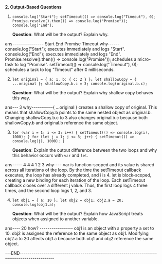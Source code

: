 **2. Output-Based Questions**

1. `console.log("Start");
setTimeout(() => console.log("Timeout"), 0);
Promise.resolve().then(() => console.log("Promise"));
console.log("End");`
    
    **Question:** What will be the output? Explain why.


ans----------------
Start
End
Promise
Timeout
why------console.log("Start"); executes immediately and logs "Start".
console.log("End"); executes immediately and logs "End".
Promise.resolve().then(() => console.log("Promise")); schedules a micro-task to log "Promise".
setTimeout(() => console.log("Timeout"), 0); schedules a task to log "Timeout" after 0 milliseconds.


    
2. `let original = { a: 1, b: { c: 2 } };
let shallowCopy = { ...original };
shallowCopy.b.c = 3;
console.log(original.b.c);`
    
    **Question:** What will be the output? Explain why shallow copy behaves this way.

ans--- 
3
why-----------{ ...original } creates a shallow copy of original. This means that shallowCopy.b points to the same nested object as original.b.
Changing shallowCopy.b.c to 3 also changes original.b.c because both shallowCopy.b and original.b reference the same object.
    
3. `for (var i = 1; i <= 3; i++) { setTimeout(() => console.log(i), 1000);
}
for (let j = 1; j <= 3; j++) { setTimeout(() => console.log(j), 1000);
}`
    
    **Question:** Explain the output difference between the two loops and why this behavior occurs with `var` and `let`.

ans-----
4
4
4
1
2
3
why---- var is function-scoped and its value is shared across all iterations of the loop. By the time the setTimeout callback executes, the loop has already completed, and i is 4.
let is block-scoped, creating a new binding for each iteration of the loop. Each setTimeout callback closes over a different j value.
Thus, the first loop logs 4 three times, and the second loop logs 1, 2, and 3.
    
4. `let obj1 = { a: 10 };
let obj2 = obj1;
obj2.a = 20;
console.log(obj1.a);`
    
    **Question:** What will be the output? Explain how JavaScript treats objects when assigned to another variable.
    

ans---- 
20
how? -----------------
obj1 is an object with a property a set to 10.
obj2 is assigned the reference to the same object as obj1.
Modifying obj2.a to 20 affects obj1.a because both obj1 and obj2 reference the same object.

---END-----------------------------------------------------------------------------------------------

